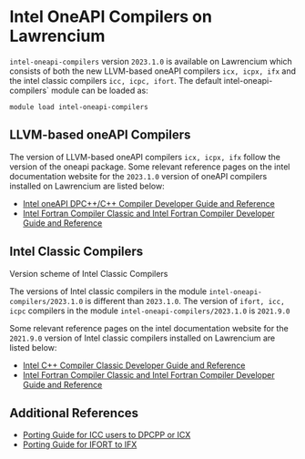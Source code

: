 # Intel OneAPI Compilers on Lawrencium

`intel-oneapi-compilers` version `2023.1.0` is available on Lawrencium which consists of both the new LLVM-based oneAPI compilers `icx, icpx, ifx` and the intel classic compilers `icc, icpc, ifort`. The default intel-oneapi-compilers\` module can be loaded as:

```
module load intel-oneapi-compilers
```

## LLVM-based oneAPI Compilers

The version of LLVM-based oneAPI compilers `icx, icpx, ifx` follow the version of the oneapi package. Some relevant reference pages on the intel documentation website for the `2023.1.0` version of oneAPI compilers installed on Lawrencium are listed below:

- [Intel oneAPI DPC++/C++ Compiler Developer Guide and Reference](https://www.intel.com/content/www/us/en/docs/dpcpp-cpp-compiler/developer-guide-reference/2023-1/overview.html)
- [Intel Fortran Compiler Classic and Intel Fortran Compiler Developer Guide and Reference](https://www.intel.com/content/www/us/en/docs/fortran-compiler/developer-guide-reference/2023-1/overview.html)

## Intel Classic Compilers

Version scheme of Intel Classic Compilers

The versions of Intel classic compilers in the module `intel-oneapi-compilers/2023.1.0` is different than `2023.1.0`. The version of `ifort, icc, icpc` compilers in the module `intel-oneapi-compilers/2023.1.0` is `2021.9.0`

Some relevant reference pages on the intel documentation website for the `2021.9.0` version of Intel classic compilers installed on Lawrencium are listed below:

- [Intel C++ Compiler Classic Developer Guide and Reference](https://www.intel.com/content/www/us/en/docs/cpp-compiler/developer-guide-reference/2021-9/overview.html)
- [Intel Fortran Compiler Classic and Intel Fortran Compiler Developer Guide and Reference](https://www.intel.com/content/www/us/en/docs/fortran-compiler/developer-guide-reference/2023-1/overview.html)

## Additional References

- [Porting Guide for ICC users to DPCPP or ICX](https://www.intel.com/content/www/us/en/developer/articles/guide/porting-guide-for-icc-users-to-dpcpp-or-icx.html)
- [Porting Guide for IFORT to IFX](https://www.intel.com/content/www/us/en/developer/articles/guide/porting-guide-for-ifort-to-ifx.html)
